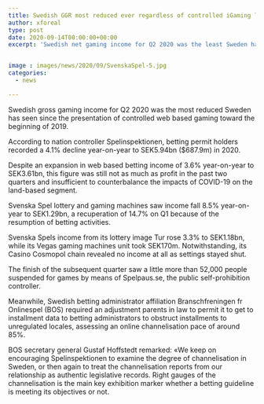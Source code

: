 ```yaml
---
title: Swedish GGR most reduced ever regardless of controlled iGaming launch
author: xforeal 
type: post
date: 2020-09-14T00:00:00+00:00
excerpt: 'Swedish net gaming income for Q2 2020 was the least Sweden has seen since the presentation of managed internet gaming toward the beginning of 2019 '


image : images/news/2020/09/SvenskaSpel-5.jpg
categories:
  - news

---
```

Swedish gross gaming income for Q2 2020 was the most reduced Sweden has seen since the presentation of controlled web based gaming toward the beginning of 2019. 

According to nation controller Spelinspektionen, betting permit holders recorded a 4.1&percnt; decline year-on-year to SEK5.94bn ($687.9m) in 2020. 

Despite an expansion in web based betting income of 3.6&percnt; year-on-year to SEK3.61bn, this figure was still not as much as profit in the past two quarters and insufficient to counterbalance the impacts of COVID-19 on the land-based segment. 

Svenska Spel lottery and gaming machines saw income fall 8.5&percnt; year-on-year to SEK1.29bn, a recuperation of 14.7&percnt; on Q1 because of the resumption of betting activities. 

Svenska Spels income from its lottery image Tur rose 3.3&percnt; to SEK1.18bn, while its Vegas gaming machines unit took SEK170m. Notwithstanding, its Casino Cosmopol chain revealed no income at all as settings stayed shut. 

The finish of the subsequent quarter saw a little more than 52,000 people suspended for games by means of Spelpaus.se, the public self-prohibition controller. 

Meanwhile, Swedish betting administrator affiliation Branschfreningen fr Onlinespel (BOS) required an adjustment parents in law to permit it to get to installment data to betting administrators to obstruct installments to unregulated locales, assessing an online channelisation pace of around 85&percnt;. 

BOS secretary general Gustaf Hoffstedt remarked: &#171;We keep on encouraging Spelinspektionen to examine the degree of channelisation in Sweden, or then again to treat the channelisation reports from our relationship as authentic legislative records. Right gauges of the channelisation is the main key exhibition marker whether a betting guideline is meeting its objectives or not.